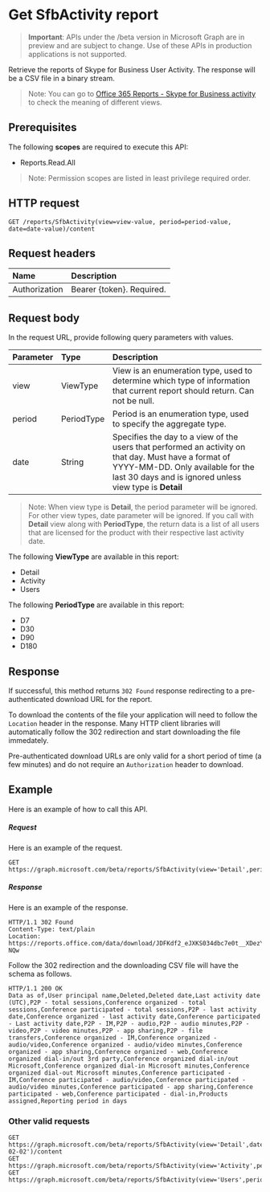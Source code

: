 # Get SfbActivity report

> **Important**: APIs under the /beta version in Microsoft Graph are in preview and are subject to change. Use of these APIs in production applications is not supported.

Retrieve the reports of Skype for Business User Activity. The response will be a CSV file in a binary stream.

> Note: You can go to [Office 365 Reports - Skype for Business activity](https://support.office.com/client/Skype-for-Business-Online-activity-8cbe2eb2-1194-4fd7-b1ee-9f9287c82424) to check the meaning of different views.

## Prerequisites

The following **scopes** are required to execute this API:

- Reports.Read.All

> Note: Permission scopes are listed in least privilege required order.

## HTTP request

<!-- { "blockType": "ignored" } -->

```http
GET /reports/SfbActivity(view=view-value, period=period-value, date=date-value)/content
```

## Request headers

| Name       | Description|
|:---------------|:----------|
| Authorization  | Bearer {token}. Required. |

## Request body

In the request URL, provide following query parameters with values.

| Parameter   | Type|Description|
|:---------------|:--------|:----------|
|view|ViewType|View is an enumeration type, used to determine which type of information that current report should return. Can not be null.|
|period|PeriodType|Period is an enumeration type, used to specify the aggregate type.|
|date|String|Specifies the day to a view of the users that performed an activity on that day. Must have a format of YYYY-MM-DD. Only available for the last 30 days and is ignored unless view type is **Detail**|

> Note: When view type is **Detail**, the period parameter will be ignored. For other view types, date parameter will be ignored.
> If you call with **Detail** view along with **PeriodType**, the return data is a list of all users that are licensed for the product with their respective last activity date.

The following **ViewType** are available in this report:

- Detail
- Activity
- Users

The following **PeriodType** are available in this report:

- D7
- D30
- D90
- D180

## Response

If successful, this method returns `302 Found` response redirecting to a pre-authenticated download URL for the report.

To download the contents of the file your application will need to follow the `Location` header in the response.
Many HTTP client libraries will automatically follow the 302 redirection and start downloading the file immedately.

Pre-authenticated download URLs are only valid for a short period of time (a few minutes) and do not require an `Authorization` header to download.

## Example

Here is an example of how to call this API.

##### Request

Here is an example of the request.
<!-- {
  "blockType": "request",
  "name": "reportroot_sfbactivity"
}-->

```http
GET https://graph.microsoft.com/beta/reports/SfbActivity(view='Detail',period='D7')/content
```

##### Response

Here is an example of the response.
<!-- {
  "blockType": "response",
  "@odata.type": "stream"
} -->

```http
HTTP/1.1 302 Found
Content-Type: text/plain
Location: https://reports.office.com/data/download/JDFKdf2_eJXKS034dbc7e0t__XDezYGO-NQw
```

Follow the 302 redirection and the downloading CSV file will have the schema as follows.
<!-- {
  "blockType": "response",
  "truncated": true,
  "@odata.type": "stream"
} -->

```http
HTTP/1.1 200 OK
Data as of,User principal name,Deleted,Deleted date,Last activity date (UTC),P2P - total sessions,Conference organized - total sessions,Conference participated - total sessions,P2P - last activity date,Conference organized - last activity date,Conference participated - Last activity date,P2P - IM,P2P - audio,P2P - audio minutes,P2P - video,P2P - video minutes,P2P - app sharing,P2P - file transfers,Conference organized - IM,Conference organized - audio/video,Conference organized - audio/video minutes,Conference organized - app sharing,Conference organized - web,Conference organized dial-in/out 3rd party,Conference organized dial-in/out Microsoft,Conference organized dial-in Microsoft minutes,Conference organized dial-out Microsoft minutes,Conference participated - IM,Conference participated - audio/video,Conference participated - audio/video minutes,Conference participated - app sharing,Conference participated - web,Conference participated - dial-in,Products assigned,Reporting period in days
```

### Other valid requests

<!-- {
  "blockType": "request",
  "name": "reportroot_sfbactivity"
}-->

```http
GET https://graph.microsoft.com/beta/reports/SfbActivity(view='Detail',date='2017-02-02')/content
GET https://graph.microsoft.com/beta/reports/SfbActivity(view='Activity',period='D7')/content
GET https://graph.microsoft.com/beta/reports/SfbActivity(view='Users',period='D7')/content
```

<!-- uuid: 8fcb5dbc-d5aa-4681-8e31-b001d5168d79
2015-10-25 14:57:30 UTC -->
<!-- {
  "type": "#page.annotation",
  "description": "ReportRoot: SfbActivity",
  "keywords": "",
  "section": "documentation",
  "tocPath": ""
}-->
